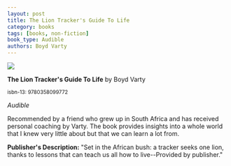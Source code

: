 ```yaml
---
layout: post
title: The Lion Tracker's Guide To Life
category: books
tags: [books, non-fiction]
book_type: Audible
authors: Boyd Varty
---
```


<img src="http://books.google.com/books/content?id=jvrZvwEACAAJ&printsec=frontcover&img=1&zoom=1&source=gbs_api"/>

**The Lion Tracker's Guide To Life** by Boyd Varty

<sup>isbn-13: 9780358099772</sup>

*Audible*

Recommended by a friend who grew up in South Africa and has received personal coaching by Varty. The book provides insights into a whole world that I knew very little about but that we can learn a lot from.

**Publisher's Description:**
"Set in the African bush: a tracker seeks one lion, thanks to lessons that
can teach us all how to live--Provided by publisher."
